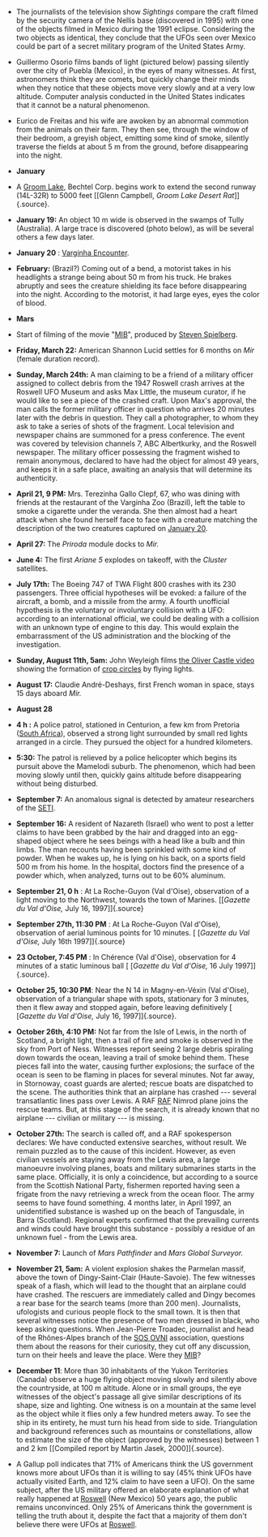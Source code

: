 ﻿

- The journalists of the television show *Sightings* compare the craft filmed by the security camera of the Nellis base (discovered in 1995) with one of the objects filmed in Mexico during the 1991 eclipse. Considering the two objects as identical, they conclude that the UFOs seen over Mexico could be part of a secret military program of the United States Army.


- Guillermo Osorio films bands of light (pictured below) passing silently over the city of Puebla (Mexico), in the eyes of many witnesses. At first, astronomers think they are comets, but quickly change their minds when they notice that these objects move very slowly and at a very low altitude. Computer analysis conducted in the United States indicates that it cannot be a natural phenomenon.


- Eurico de Freitas and his wife are awoken by an abnormal commotion from the animals on their farm. They then see, through the window of their bedroom, a greyish object, emitting some kind of smoke, silently traverse the fields at about 5 m from the ground, before disappearing into the night.

- **January**


-   A [Groom Lake](Area51.html), Bechtel Corp. begins work to extend the second runway (14L-32R) to 5000 feet [\[Glenn Campbell, *Groom Lake Desert Rat*\]]{.source}.


-   **January 19:** An object 10 m wide is observed in the swamps of Tully (Australia). A large trace is discovered (photo below), as will be several others a few days later.


-   **January 20** : [Varginha Encounter](1996-01-20_Varginha.html).


- **February:** (Brazil?) Coming out of a bend, a motorist takes in his headlights a strange being about 50 m from his truck. He brakes abruptly and sees the creature shielding its face before disappearing into the night. According to the motorist, it had large eyes, eyes the color of blood.

- **Mars**


-   Start of filming of the movie "[MIB](MIB.html)", produced by [Steven Spielberg](SpielbergSteven.html).


-   **Friday, March 22:** American Shannon Lucid settles for 6 months on *Mir* (female duration record).


-   **Sunday, March 24th:** A man claiming to be a friend of a military officer assigned to collect debris from the 1947 Roswell crash arrives at the Roswell UFO Museum and asks Max Little, the museum curator, if he would like to see a piece of the crashed craft. Upon Max's approval, the man calls the former military officer in question who arrives 20 minutes later with the debris in question. They call a photographer, to whom they ask to take a series of shots of the fragment. Local television and newspaper chains are summoned for a press conference. The event was covered by television channels 7, ABC Albertkurky, and the Roswell newspaper. The military officer possessing the fragment wished to remain anonymous, declared to have had the object for almost 49 years, and keeps it in a safe place, awaiting an analysis that will determine its authenticity.


- **April 21, 9 PM:** Mrs. Terezinha Gallo Clepf, 67, who was dining with friends at the restaurant of the Varginha Zoo (Brazil), left the table to smoke a cigarette under the veranda. She then almost had a heart attack when she found herself face to face with a creature matching the description of the two creatures captured on [January 20](#01-20).


-   **April 27:** The *Priroda* module docks to *Mir.*


-   **June 4:** The first *Ariane 5* explodes on takeoff, with the *Cluster* satellites.


-   **July 17th:** The Boeing 747 of TWA Flight 800 crashes with its 230
    passengers. Three official hypotheses will be evoked: a failure of
    the aircraft, a bomb, and a missile from the army. A fourth
    unofficial hypothesis is the voluntary or involuntary collision with
    a UFO: according to an international official, we could be dealing
    with a collision with an unknown type of engine to this day. This
    would explain the embarrassment of the US administration and the
    blocking of the investigation.


-   **Sunday, August 11th, 5am:** John Weyleigh films [the Oliver Castle video](video/OliverCastle.mpg) showing the formation of [crop circles](CropCircles.html) by flying lights.


-   **August 17:** Claudie André-Deshays, first French woman in space,
    stays 15 days aboard *Mir.*


- **August 28**


-   **4 h :** A police patrol, stationed in Centurion, a few km from Pretoria ([South Africa](ZA.html)), observed a strong light surrounded by small red lights arranged in a circle. They pursued the object for a hundred kilometers.


-   **5:30:** The patrol is relieved by a police helicopter which begins its pursuit above the Mamelodi suburb. The phenomenon, which had been moving slowly until then, quickly gains altitude before disappearing without being disturbed.


-   **September 7:** An anomalous signal is detected by amateur researchers of the [SETI](SETI.html).


-   **September 16:** A resident of Nazareth (Israel) who went to post a letter claims to have been grabbed by the hair and dragged into an egg-shaped object where he sees beings with a head like a bulb and thin limbs. The man recounts having been sprinkled with some kind of powder. When he wakes up, he is lying on his back, on a sports field 500 m from his home. In the hospital, doctors find the presence of a powder which, when analyzed, turns out to be 60% aluminum.


-   **September 21, 0 h** : At La Roche-Guyon (Val d'Oise), observation of a light moving to the Northwest, towards the town of Marines. [\[*Gazette du Val d'Oise,* July 16, 1997\]]{.source}


-   **September 27th, 11:30 PM** : At La Roche-Guyon (Val d'Oise), observation of aerial luminous points for 10 minutes. [ \[*Gazette du Val d'Oise,* July 16th 1997\]]{.source}


-   **23 October, 7:45 PM** : In Chérence (Val d'Oise), observation for 4 minutes of a static luminous ball [ \[*Gazette du Val d'Oise,* 16 July 1997\]]{.source}.


-   **October 25, 10:30 PM**: Near the N 14 in Magny-en-Véxin (Val d'Oise), observation of a triangular shape with spots, stationary for 3 minutes, then it flew away and stopped again, before leaving definitively [ \[*Gazette du Val d'Oise,* July 16, 1997\]]{.source}.


-   **October 26th, 4:10 PM:** Not far from the Isle of Lewis, in the north of Scotland, a bright light, then a trail of fire and smoke is observed in the sky from Port of Ness. Witnesses report seeing 2 large debris spiraling down towards the ocean, leaving a trail of smoke behind them. These pieces fall into the water, causing further explosions; the surface of the ocean is seen to be flaming in places for several minutes. Not far away, in Stornoway, coast guards are alerted; rescue boats are dispatched to the scene. The authorities think that an airplane has crashed --- several transatlantic lines pass over Lewis. A RAF [RAF](RAF.html) Nimrod plane joins the rescue teams. But, at this stage of the search, it is already known that no airplane --- civilian or military --- is missing.

-   **October 27th:** The search is called off, and a RAF spokesperson
    declares: We have conducted extensive searches, without result. We
    remain puzzled as to the cause of this incident. However, as even
    civilian vessels are staying away from the Lewis area, a large
    manoeuvre involving planes, boats and military submarines starts
    in the same place. Officially, it is only a coincidence, but
    according to a source from the Scottish National Party, fishermen
    reported having seen a frigate from the navy retrieving a wreck
    from the ocean floor. The army seems to have found something. 4
    months later, in April 1997, an unidentified substance is washed
    up on the beach of Tangusdale, in Barra (Scotland). Regional
    experts confirmed that the prevailing currents and winds could
    have brought this substance - possibly a residue of an unknown
    fuel - from the Lewis area.


-   **November 7:** Launch of *Mars Pathfinder* and *Mars Global Surveyor.*


-   **November 21, 5am:** A violent explosion shakes the Parmelan massif, above the town of Dingy-Saint-Clair (Haute-Savoie). The few witnesses speak of a flash, which will lead to the thought that an airplane could have crashed. The rescuers are immediately called and Dingy becomes a rear base for the search teams (more than 200 men). Journalists, ufologists and curious people flock to the small town. It is then that several witnesses notice the presence of two men dressed in black, who keep asking questions. When Jean-Pierre Troadec, journalist and head of the Rhônes-Alpes branch of the [SOS OVNI](SOS-OVNI.html) association, questions them about the reasons for their curiosity, they cut off any discussion, turn on their heels and leave the place. Were they [MIB](MIB.html)?


-   **December 11**: More than 30 inhabitants of the Yukon Territories (Canada) observe a huge flying object moving slowly and silently above the countryside, at 100 m altitude. Alone or in small groups, the eye witnesses of the object's passage all give similar descriptions of its shape, size and lighting. One witness is on a mountain at the same level as the object while it flies only a few hundred meters away. To see the ship in its entirety, he must turn his head from side to side. Triangulation and background references such as mountains or constellations, allow to estimate the size of the object (approved by the witnesses) between 1 and 2 km [\[Compiled report by Martin Jasek, 2000\]]{.source}.


- A Gallup poll indicates that 71% of Americans think the US government knows more about UFOs than it is willing to say (45% think UFOs have actually visited Earth, and 12% claim to have seen a UFO). On the same subject, after the US military offered an elaborate explanation of what really happened at [Roswell](1947-07-02_Roswell.html) (New Mexico) 50 years ago, the public remains unconvinced. Only 25% of Americans think the government is telling the truth about it, despite the fact that a majority of them don't believe there were UFOs at [Roswell](1947-07-02_Roswell.html).
